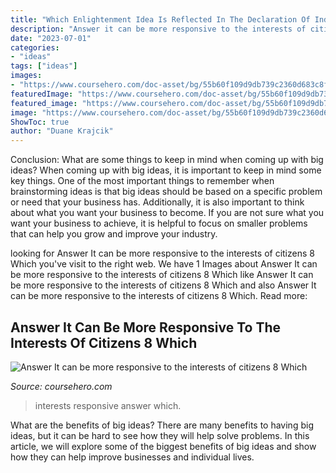 ```yaml
---
title: "Which Enlightenment Idea Is Reflected In The Declaration Of Independence Apex ~ Answer It Can Be More Responsive To The Interests Of Citizens 8 Which"
description: "Answer it can be more responsive to the interests of citizens 8 which"
date: "2023-07-01"
categories:
- "ideas"
tags: ["ideas"]
images:
- "https://www.coursehero.com/doc-asset/bg/55b60f109d9db739c2360d683c8f5cbd800dd341/splits/v9.1.1.frq/split-4-page-6-html-bg.jpg"
featuredImage: "https://www.coursehero.com/doc-asset/bg/55b60f109d9db739c2360d683c8f5cbd800dd341/splits/v9.1.1.frq/split-4-page-6-html-bg.jpg"
featured_image: "https://www.coursehero.com/doc-asset/bg/55b60f109d9db739c2360d683c8f5cbd800dd341/splits/v9.1.1.frq/split-4-page-6-html-bg.jpg"
image: "https://www.coursehero.com/doc-asset/bg/55b60f109d9db739c2360d683c8f5cbd800dd341/splits/v9.1.1.frq/split-4-page-6-html-bg.jpg"
ShowToc: true
author: "Duane Krajcik"
---
```



Conclusion: What are some things to keep in mind when coming up with big ideas?
When coming up with big ideas, it is important to keep in mind some key things. One of the most important things to remember when brainstorming ideas is that big ideas should be based on a specific problem or need that your business has. Additionally, it is also important to think about what you want your business to become. If you are not sure what you want your business to achieve, it is helpful to focus on smaller problems that can help you grow and improve your industry.

	

		
looking for Answer It can be more responsive to the interests of citizens 8 Which you've visit to the right web. We have 1 Images about Answer It can be more responsive to the interests of citizens 8 Which like Answer It can be more responsive to the interests of citizens 8 Which and also Answer It can be more responsive to the interests of citizens 8 Which. Read more:
		
    
## Answer It Can Be More Responsive To The Interests Of Citizens 8 Which

<img loading=lazy src="https://www.coursehero.com/doc-asset/bg/55b60f109d9db739c2360d683c8f5cbd800dd341/splits/v9.1.1.frq/split-4-page-6-html-bg.jpg" onerror="this.onerror=null;this.src='https://tse2.mm.bing.net/th?id=OIP.gs3HyfrfY-MqnGfzKhaxfwHaJl&amp;pid=15.1';" alt="Answer It can be more responsive to the interests of citizens 8 Which">

_Source: coursehero.com_

>interests responsive answer which. 

	

What are the benefits of big ideas?
There are many benefits to having big ideas, but it can be hard to see how they will help solve problems. In this article, we will explore some of the biggest benefits of big ideas and show how they can help improve businesses and individual lives.

